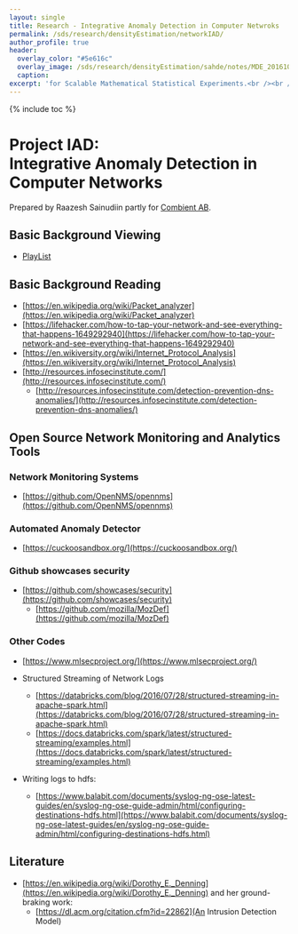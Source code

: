 ```yaml
---
layout: single
title: Research - Integrative Anomaly Detection in Computer Netwroks
permalink: /sds/research/densityEstimation/networkIAD/
author_profile: true
header:
  overlay_color: "#5e616c"
  overlay_image: /sds/research/densityEstimation/sahde/notes/MDE_20161010_141708_01.jpg
  caption: 
excerpt: 'for Scalable Mathematical Statistical Experiments.<br /><br /><br />'
---
```


{% include toc %}

# Project IAD:<br /> Integrative Anomaly Detection in Computer Networks

Prepared by Raazesh Sainudiin partly for [Combient AB](https://combient.com/).

## Basic Background Viewing

* [PlayList](https://www.youtube.com/playlist?list=PL_I1mOIPmfpbkPn3IoPiY6oGbtBiJ4wLS)

## Basic Background Reading

* [https://en.wikipedia.org/wiki/Packet_analyzer](https://en.wikipedia.org/wiki/Packet_analyzer)
* [https://lifehacker.com/how-to-tap-your-network-and-see-everything-that-happens-1649292940](https://lifehacker.com/how-to-tap-your-network-and-see-everything-that-happens-1649292940)
* [https://en.wikiversity.org/wiki/Internet_Protocol_Analysis](https://en.wikiversity.org/wiki/Internet_Protocol_Analysis)
* [http://resources.infosecinstitute.com/](http://resources.infosecinstitute.com/)
  * [http://resources.infosecinstitute.com/detection-prevention-dns-anomalies/](http://resources.infosecinstitute.com/detection-prevention-dns-anomalies/)

## Open Source Network Monitoring and Analytics Tools

### Network Monitoring Systems
* [https://github.com/OpenNMS/opennms](https://github.com/OpenNMS/opennms)

### Automated Anomaly Detector
* [https://cuckoosandbox.org/](https://cuckoosandbox.org/)

### Github showcases security

* [https://github.com/showcases/security](https://github.com/showcases/security)
  * [https://github.com/mozilla/MozDef](https://github.com/mozilla/MozDef)

### Other Codes

* [https://www.mlsecproject.org/](https://www.mlsecproject.org/)

* Structured Streaming of Network Logs
  * [https://databricks.com/blog/2016/07/28/structured-streaming-in-apache-spark.html](https://databricks.com/blog/2016/07/28/structured-streaming-in-apache-spark.html)
  * [https://docs.databricks.com/spark/latest/structured-streaming/examples.html](https://docs.databricks.com/spark/latest/structured-streaming/examples.html)

* Writing logs to hdfs:
  * [https://www.balabit.com/documents/syslog-ng-ose-latest-guides/en/syslog-ng-ose-guide-admin/html/configuring-destinations-hdfs.html](https://www.balabit.com/documents/syslog-ng-ose-latest-guides/en/syslog-ng-ose-guide-admin/html/configuring-destinations-hdfs.html)


## Literature

* [https://en.wikipedia.org/wiki/Dorothy_E._Denning](https://en.wikipedia.org/wiki/Dorothy_E._Denning) and her ground-braking work:
    * [https://dl.acm.org/citation.cfm?id=22862](An Intrusion Detection Model)


